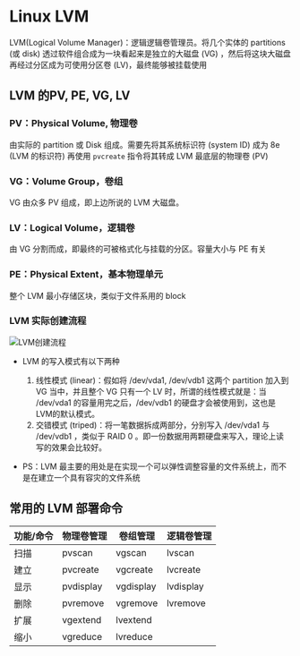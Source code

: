 # Linux LVM
LVM(Logical Volume Manager)：逻辑逻辑卷管理员。将几个实体的 partitions (或 disk) 透过软件组合成为一块看起来是独立的大磁盘 (VG) ，然后将这块大磁盘再经过分区成为可使用分区卷 (LV)，最终能够被挂载使用

## LVM 的PV, PE, VG, LV
### PV：Physical Volume, 物理卷
由实际的 partition 或 Disk 组成。需要先将其系统标识符 (system ID) 成为 8e (LVM 的标识符) 再使用 `pvcreate` 指令将其转成 LVM 最底层的物理卷 (PV)

### VG：Volume Group，卷组
VG 由众多 PV 组成，即上边所说的 LVM 大磁盘。

### LV：Logical Volume，逻辑卷
由 VG 分割而成，即最终的可被格式化与挂载的分区。容量大小与 PE 有关

### PE：Physical Extent，基本物理单元
整个 LVM 最小存储区块，类似于文件系用的 block 

### LVM 实际创建流程
![LVM创建流程](https://linux.vbird.org/linux_basic/centos7/0420quota/centos7_lvm.jpg)

* LVM 的写入模式有以下两种
  1. 线性模式 (linear)：假如将 /dev/vda1, /dev/vdb1 这两个 partition 加入到 VG 当中，并且整个 VG 只有一个 LV 时，所谓的线性模式就是：当 /dev/vda1 的容量用完之后，/dev/vdb1 的硬盘才会被使用到，这也是LVM的默认模式。
  2. 交错模式 (triped)：将一笔数据拆成两部分，分别写入 /dev/vda1 与 /dev/vdb1 ，类似于 RAID 0 。即一份数据用两颗硬盘来写入，理论上读写的效果会比较好。

* PS：LVM 最主要的用处是在实现一个可以弹性调整容量的文件系统上，而不是在建立一个具有容灾的文件系统

## 常用的 LVM 部署命令
|功能/命令|物理卷管理|卷组管理|逻辑卷管理|
|-|-|-|-|
|扫描|pvscan|vgscan|lvscan|
|建立|pvcreate|vgcreate|lvcreate|
|显示|pvdisplay|vgdisplay|lvdisplay|
|删除|pvremove|vgremove|lvremove|
|扩展|vgextend|lvextend|
|缩小|vgreduce|lvreduce|